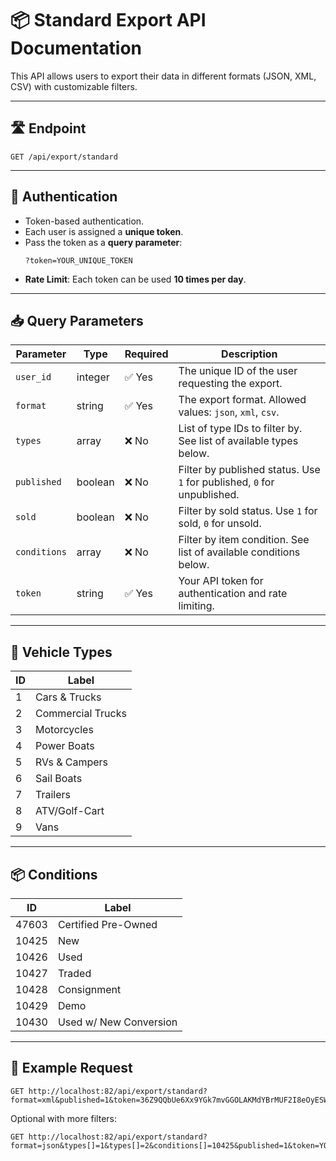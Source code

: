 
# 📦 Standard Export API Documentation

This API allows users to export their data in different formats (JSON, XML, CSV) with customizable filters.

---

## 🛣️ Endpoint

```
GET /api/export/standard
```

---

## 🔐 Authentication

- Token-based authentication.
- Each user is assigned a **unique token**.
- Pass the token as a **query parameter**:
  ```
  ?token=YOUR_UNIQUE_TOKEN
  ```
- **Rate Limit**: Each token can be used **10 times per day**.

---

## 📥 Query Parameters

| Parameter       | Type     | Required | Description |
|----------------|----------|----------|-------------|
| `user_id`       | integer  | ✅ Yes   | The unique ID of the user requesting the export. |
| `format`        | string   | ✅ Yes   | The export format. Allowed values: `json`, `xml`, `csv`. |
| `types`         | array    | ❌ No    | List of type IDs to filter by. See list of available types below. |
| `published`     | boolean  | ❌ No    | Filter by published status. Use `1` for published, `0` for unpublished. |
| `sold`          | boolean  | ❌ No    | Filter by sold status. Use `1` for sold, `0` for unsold. |
| `conditions`    | array    | ❌ No    | Filter by item condition. See list of available conditions below. |
| `token`         | string   | ✅ Yes   | Your API token for authentication and rate limiting. |

---

## 🚗 Vehicle Types

| ID  | Label               |
|-----|---------------------|
| 1   | Cars & Trucks       |
| 2   | Commercial Trucks   |
| 3   | Motorcycles         |
| 4   | Power Boats         |
| 5   | RVs & Campers       |
| 6   | Sail Boats          |
| 7   | Trailers            |
| 8   | ATV/Golf-Cart       |
| 9   | Vans                |

---

## 📦 Conditions

| ID     | Label                        |
|--------|------------------------------|
| 47603  | Certified Pre-Owned          |
| 10425  | New                          |
| 10426  | Used                         |
| 10427  | Traded                       |
| 10428  | Consignment                  |
| 10429  | Demo                         |
| 10430  | Used w/ New Conversion       |

---

## 🧪 Example Request

```
GET http://localhost:82/api/export/standard?format=xml&published=1&token=36Z9QQbUe6Xx9YGk7mvGGOLAKMdYBrMUF2I8eOyESWGcJsr5w6mV
```

Optional with more filters:

```
GET http://localhost:82/api/export/standard?format=json&types[]=1&types[]=2&conditions[]=10425&published=1&token=YOUR_UNIQUE_TOKEN
```
